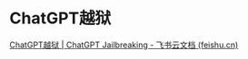 # ChatGPT越狱

[‌⁣⁢⁡⁣‌⁢⁤﻿⁣‬⁣‌⁤﻿⁡‌‬‍⁢⁢⁣⁣‬⁤﻿⁤⁤⁣‬⁣⁡⁢‌⁤⁤‌﻿⁣‬‍‬ChatGPT越狱 | ChatGPT Jailbreaking - 飞书云文档 (feishu.cn)](https://ssw9noe1h6.feishu.cn/wiki/EBcXw9xObiW93Kk20R1cZHZrnph)